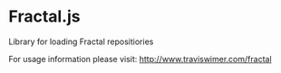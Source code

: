 Fractal.js
==========

Library for loading Fractal repositiories


For usage information please visit:
http://www.traviswimer.com/fractal